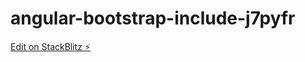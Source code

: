 # angular-bootstrap-include-j7pyfr

[Edit on StackBlitz ⚡️](https://stackblitz.com/edit/angular-bootstrap-include-j7pyfr)